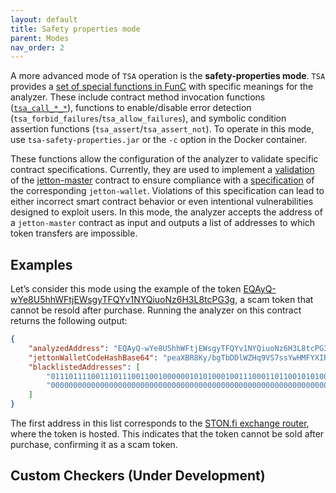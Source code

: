 ```yaml
---
layout: default
title: Safety properties mode
parent: Modes
nav_order: 2
---
```


A more advanced mode of `TSA` operation is the **safety-properties mode**. `TSA` provides a [set of special functions in FunC](../../tsa-safety-properties/src/main/resources/imports/tsa_functions.fc) with specific meanings for the analyzer. 
These include contract method invocation functions ([`tsa_call_*_*`](../design/tsa-checker-functions.md)), functions to enable/disable error detection (`tsa_forbid_failures`/`tsa_allow_failures`), and symbolic condition assertion functions (`tsa_assert`/`tsa_assert_not`). 
To operate in this mode, use `tsa-safety-properties.jar` or the `-c` option in the Docker container.

These functions allow the configuration of the analyzer to validate specific contract specifications. 
Currently, they are used to implement a [validation](../../tsa-safety-properties/src/main/resources/checkers/symbolic_transfer.fc) of the [jetton-master](https://github.com/ton-blockchain/TEPs/blob/master/text/0074-jettons-standard.md) contract to ensure compliance with a [specification](https://github.com/ton-blockchain/TEPs/blob/master/text/0074-jettons-standard.md) of the corresponding `jetton-wallet`. 
Violations of this specification can lead to either incorrect smart contract behavior or even intentional vulnerabilities designed to exploit users. 
In this mode, the analyzer accepts the address of a `jetton-master` contract as input and outputs a list of addresses to which token transfers are impossible.

## Examples

Let’s consider this mode using the example of the token [EQAyQ-wYe8U5hhWFtjEWsgyTFQYv1NYQiuoNz6H3L8tcPG3g](https://tonviewer.com/EQAyQ-wYe8U5hhWFtjEWsgyTFQYv1NYQiuoNz6H3L8tcPG3g), a scam token that cannot be resold after purchase. 
Running the analyzer on this contract returns the following output:

```json
{
    "analyzedAddress": "EQAyQ-wYe8U5hhWFtjEWsgyTFQYv1NYQiuoNz6H3L8tcPG3g",
    "jettonWalletCodeHashBase64": "peaXBR8Ky/bgTbDDlWZHq9VS7ssYwHMFYXIRusEhmcc=",
    "blacklistedAddresses": [
        "0111011110011101110011001000000101010001001110001101100101010000000011100100010010011100010100101001000111100111111100010010011100111000110000100011110101010111010110110101001100010000000000000000111101101010001001010011101111010110000001110011100001001110",
        "0000000000000000000000000000000000000000000000000000000000000000000000000000000000000000000000000000000000000000000000000000000000000000000000000000000000000000000000000000000000000000000000000000000000000000000000000000000000000000000000000000000000000000"
    ]
}
```

The first address in this list corresponds to the [STON.fi exchange router](https://ston.fi/), where the token is hosted. This indicates that the token cannot be sold after purchase, confirming it as a scam token.

## Custom Checkers (Under Development)
